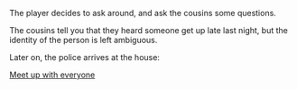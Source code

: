 The player decides to ask around, and ask the cousins some questions.

The cousins tell you that they heard someone get up late last night, but the identity of the person is left ambiguous.

Later on, the police arrives at the house:

[Meet up with everyone](../first/firstvote.md)